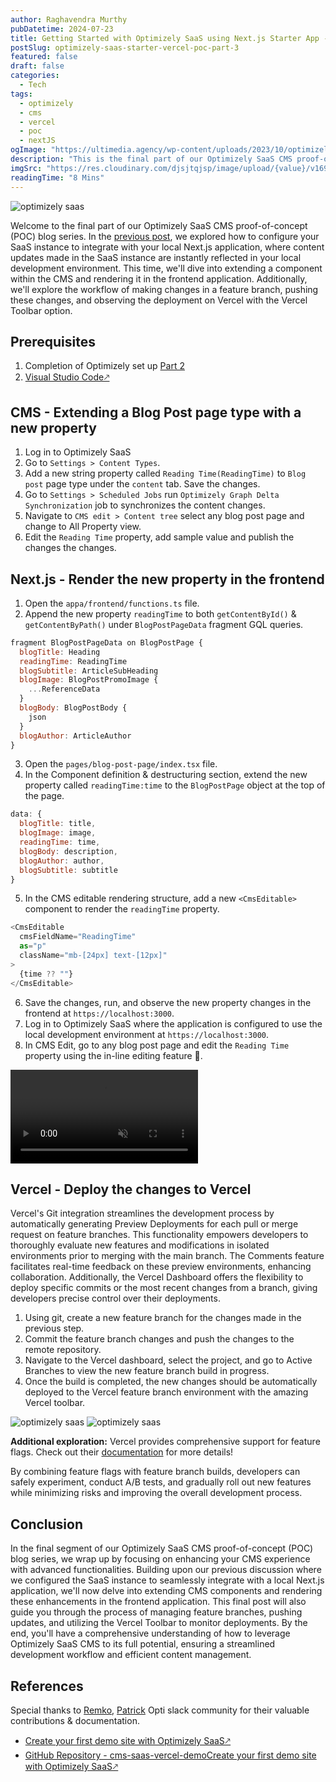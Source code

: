 ```yaml
---
author: Raghavendra Murthy
pubDatetime: 2024-07-23
title: Getting Started with Optimizely SaaS using Next.js Starter App - Extend a component - Part 3
postSlug: optimizely-saas-starter-vercel-poc-part-3
featured: false
draft: false
categories:
  - Tech
tags:
  - optimizely
  - cms
  - vercel
  - poc
  - nextJS
ogImage: "https://ultimedia.agency/wp-content/uploads/2023/10/optimizely-saas-hero.jpg"
description: "This is the final part of our Optimizely SaaS CMS proof-of-concept (POC) blog series. In this post, we'll dive into extending a component within the CMS and rendering it in the frontend application. Additionally, we'll explore the workflow of making changes in a feature branch, pushing these changes, and observing the deployment on Vercel with the Vercel Toolbar option."
imgSrc: "https://res.cloudinary.com/djsjtqjsp/image/upload/{value}/v1692111971/raghavendra-murthy-blog/optimizely-vector-logo-2021_ufk1de.png"
readingTime: "8 Mins"
---
```


![optimizely saas](https://ultimedia.agency/wp-content/uploads/2023/10/optimizely-saas-hero.jpg)

Welcome to the final part of our Optimizely SaaS CMS proof-of-concept (POC) blog series. In the <a href="/posts/optimizely-saas-starter-vercel-poc-part-2/" target="_blank">previous post</a>, we explored how to configure your SaaS instance to integrate with your local Next.js application, where content updates made in the SaaS instance are instantly reflected in your local development environment. This time, we'll dive into extending a component within the CMS and rendering it in the frontend application. Additionally, we'll explore the workflow of making changes in a feature branch, pushing these changes, and observing the deployment on Vercel with the Vercel Toolbar option.

## Prerequisites

1. Completion of Optimizely set up [Part 2](/posts/optimizely-saas-starter-vercel-poc-part-2)
2. <a href="https://code.visualstudio.com/download" target="_blank">Visual Studio Code🡕</a>

## CMS - Extending a Blog Post page type with a new property

1. Log in to Optimizely SaaS
2. Go to `Settings > Content Types`.
3. Add a new string property called `Reading Time(ReadingTime)` to `Blog post` page type under the `content` tab. Save the changes.
4. Go to `Settings > Scheduled Jobs` run `Optimizely Graph Delta Synchronization` job to synchronizes the content changes.
5. Navigate to `CMS edit > Content tree` select any blog post page and change to All Property view.
6. Edit the `Reading Time` property, add sample value and publish the changes the changes.

## Next.js - Render the new property in the frontend

1. Open the `appa/frontend/functions.ts` file.
2. Append the new property `readingTime` to both `getContentById()` & `getContentByPath()` under `BlogPostPageData` fragment GQL queries.

```javascript
fragment BlogPostPageData on BlogPostPage {
  blogTitle: Heading
  readingTime: ReadingTime
  blogSubtitle: ArticleSubHeading
  blogImage: BlogPostPromoImage {
    ...ReferenceData
  }
  blogBody: BlogPostBody {
    json
  }
  blogAuthor: ArticleAuthor
}

```

3. Open the `pages/blog-post-page/index.tsx` file.
4. In the Component definition & destructuring section, extend the new property called `readingTime:time` to the `BlogPostPage` object at the top of the page.

```javascript
data: {
  blogTitle: title,
  blogImage: image,
  readingTime: time,
  blogBody: description,
  blogAuthor: author,
  blogSubtitle: subtitle
}
```

5. In the CMS editable rendering structure, add a new `<CmsEditable>` component to render the `readingTime` property.

```javascript
<CmsEditable
  cmsFieldName="ReadingTime"
  as="p"
  className="mb-[24px] text-[12px]"
>
  {time ?? ""}
</CmsEditable>
```

6. Save the changes, run, and observe the new property changes in the frontend at `https://localhost:3000`.
7. Log in to Optimizely SaaS where the application is configured to use the local development environment at `https://localhost:3000`.
8. In CMS Edit, go to any blog post page and edit the `Reading Time` property using the in-line editing feature 🎉.

<video autoplay loop muted="muted" plays-inline="true" class="border border-skin-line">
  <source src="https://res.cloudinary.com/djsjtqjsp/video/upload/v1721745739/raghavendra-murthy-blog/opti-demo_lcmsgz.mp4" type="video/mp4">
</video>

## Vercel - Deploy the changes to Vercel

Vercel's Git integration streamlines the development process by automatically generating Preview Deployments for each pull or merge request on feature branches. This functionality empowers developers to thoroughly evaluate new features and modifications in isolated environments prior to merging with the main branch. The Comments feature facilitates real-time feedback on these preview environments, enhancing collaboration. Additionally, the Vercel Dashboard offers the flexibility to deploy specific commits or the most recent changes from a branch, giving developers precise control over their deployments.

1. Using git, create a new feature branch for the changes made in the previous step.
2. Commit the feature branch changes and push the changes to the remote repository.
3. Navigate to the Vercel dashboard, select the project, and go to Active Branches to view the new feature branch build in progress.
4. Once the build is completed, the new changes should be automatically deployed to the Vercel feature branch environment with the amazing Vercel toolbar.

![optimizely saas](https://res.cloudinary.com/djsjtqjsp/image/upload/v1721746272/raghavendra-murthy-blog/vercel-build_v7bgnm.png)
![optimizely saas](https://res.cloudinary.com/djsjtqjsp/image/upload/v1721747330/raghavendra-murthy-blog/vercel-toolbar_whxus2.png)

**Additional exploration:** Vercel provides comprehensive support for feature flags. Check out their [documentation](https://vercel.com/docs/workflow-collaboration/feature-flags) for more details!

By combining feature flags with feature branch builds, developers can safely experiment, conduct A/B tests, and gradually roll out new features while minimizing risks and improving the overall development process.

## Conclusion

In the final segment of our Optimizely SaaS CMS proof-of-concept (POC) blog series, we wrap up by focusing on enhancing your CMS experience with advanced functionalities. Building upon our previous discussion where we configured the SaaS instance to seamlessly integrate with a local Next.js application, we'll now delve into extending CMS components and rendering these enhancements in the frontend application. This final post will also guide you through the process of managing feature branches, pushing updates, and utilizing the Vercel Toolbar to monitor deployments. By the end, you'll have a comprehensive understanding of how to leverage Optimizely SaaS CMS to its full potential, ensuring a streamlined development workflow and efficient content management.

## References

Special thanks to [Remko](https://github.com/remkoj), [Patrick](https://world.optimizely.com/System/Users-and-profiles/Community-Profile-Card/?userId=cc6bd837-ed58-4563-b0cb-c71b572fe90e) Opti slack community for their valuable contributions & documentation.

- <a href="https://world.optimizely.com/blogs/patrick-lam/dates/2024/7/create-your-first-demo-site-with-optimizely-saasvisual-builder/" target="_blank">Create your first demo site with Optimizely SaaS🡕</a>
- [GitHub Repository - cms-saas-vercel-demo]()<a href="https://github.com/episerver/cms-saas-vercel-demo" target="_blank">Create your first demo site with Optimizely SaaS🡕</a>
